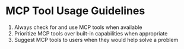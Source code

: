 # MCP Tool Usage Guidelines

1. Always check for and use MCP tools when available
2. Prioritize MCP tools over built-in capabilities when appropriate
3. Suggest MCP tools to users when they would help solve a problem

